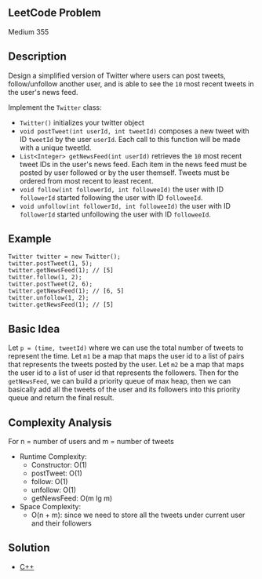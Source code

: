 ## LeetCode Problem
Medium 355

## Description
Design a simplified version of Twitter where users can post tweets, follow/unfollow another user, and is able to see the `10` most recent tweets in the user's news feed.

Implement the `Twitter` class:
- `Twitter()` initializes your twitter object
- `void postTweet(int userId, int tweetId)` composes a new tweet with ID `tweetId` by the user `userId`. Each call to this function will be made with a unique tweetId.
- `List<Integer> getNewsFeed(int userId)` retrieves the `10` most recent tweet IDs in the user's news feed. Each item in the news feed must be posted by user followed or by the user themself. Tweets must be ordered from most recent to least recent.
- `void follow(int followerId, int followeeId)` the user with ID `followerId` started following the user with ID `followeeId`.
- `void unfollow(int followerId, int followeeId)` the user with ID `followerId` started unfollowing the user with ID `followeeId`.

## Example
```
Twitter twitter = new Twitter();
twitter.postTweet(1, 5);
twitter.getNewsFeed(1); // [5]
twitter.follow(1, 2);
twitter.postTweet(2, 6);
twitter.getNewsFeed(1); // [6, 5]
twitter.unfollow(1, 2);
twitter.getNewsFeed(1); // [5]
```

## Basic Idea
Let `p = (time, tweetId)` where we can use the total number of tweets to represent the time. Let `m1` be a map that maps the user id to a list of pairs that represents the tweets posted by the user. Let `m2` be a map that maps the user id to a list of user id that represents the followers. Then for the `getNewsFeed`, we can build a priority queue of max heap, then we can basically add all the tweets of the user and its followers into this priority queue and return the final result. 

## Complexity Analysis
For n = number of users and m = number of tweets
- Runtime Complexity:
  - Constructor: O(1)
  - postTweet: O(1)
  - follow: O(1)
  - unfollow: O(1)
  - getNewsFeed: O(m lg m)
- Space Complexity:
  - O(n + m): since we need to store all the tweets under current user and their followers

## Solution
- [C++](./solution.cpp)